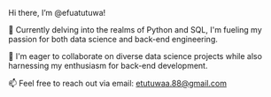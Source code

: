 Hi there, I’m @efuatutuwa!

🌱 Currently delving into the realms of Python and SQL, I'm fueling my passion for both data science and back-end engineering.

💞️ I'm eager to collaborate on diverse data science projects while also harnessing my enthusiasm for back-end development.

📫 Feel free to reach out via email: etutuwaa.88@gmail.com


<!---
efuatutuwaa/efuatutuwaa is a ✨ special ✨ repository because its `README.md` (this file) appears on your GitHub profile.
You can click the Preview link to take a look at your changes.
--->
